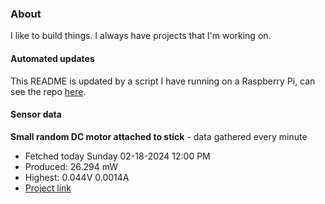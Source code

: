 ### About
I like to build things. I always have projects that I'm working on.

#### Automated updates
This README is updated by a script I have running on a Raspberry Pi, can see the repo [here](https://github.com/jdc-cunningham/raspi-git-repo-updater).

#### Sensor data


**Small random DC motor attached to stick** - data gathered every minute
- Fetched today Sunday 02-18-2024 12:00 PM
- Produced: 26.294 mW
- Highest: 0.044V 0.0014A
- [Project link](https://github.com/jdc-cunningham/turbine-raspi)